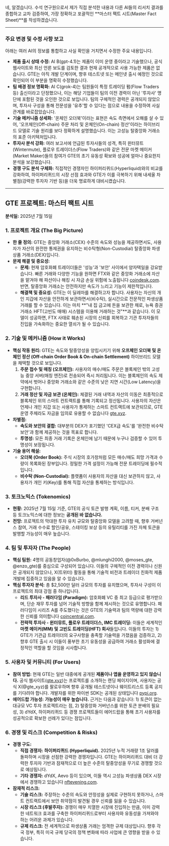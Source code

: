 네, 알겠습니다. 수석 연구원으로서 제가 직접 분석한 내용과 다른 AI들의 리서치 결과를 종합하고 교차 검증하여, 가장 정확하고 포괄적인 **마스터 팩트 시트(Master Fact Sheet)**를 작성하겠습니다.

---

### **주요 변경 및 수정 사항 보고**

아래는 여러 AI의 정보를 통합하고 사실 확인을 거치면서 수정한 주요 내용입니다.

*   **제품 출시 상태 수정:** AI B(gpt-4.1)는 제품이 이미 운영 중이라고 기술했으나, 공식 웹사이트와 최신 언론 보도를 검토한 결과 현재 공개적으로 사용 가능한 제품은 없습니다. GTE는 아직 개발 단계이며, 향후 테스트넷 또는 메인넷 출시 예정인 것으로 확인되어 이 부분을 명확히 수정했습니다.
*   **팀 배경 정보 명확화:** AI C(grok-4)는 팀원들이 특정 트레이딩 펌(Flow Traders 등) 출신이라고 단정했으나, 이는 해당 기업들이 팀의 이전 경력이 아닌 '투자사' 명단에 포함된 것을 오인한 것으로 보입니다. 팀의 구체적인 경력은 공개되지 않았으며, 투자사 구성을 통해 전문성을 '유추'할 수 있다는 점으로 내용을 수정하여 사실관계를 바로잡았습니다.
*   **기술 메커니즘 상세화:** '온체인 오더북'이라는 표현은 속도 측면에서 오해를 살 수 있어, '오프체인(Off-chain) 주문 처리 및 온체인(On-chain) 정산'이라는 하이브리드 모델로 기술 원리를 보다 정확하게 설명했습니다. 이는 고성능 탈중앙화 거래소의 표준 아키텍처입니다.
*   **투자사 분석 강화:** 여러 보고서에 언급된 투자사들의 성격, 특히 윈터뮤트(Wintermute), 플로우 트레이더스(Flow Traders)와 같은 전문 마켓 메이커(Market Maker)들의 참여가 GTE의 초기 유동성 확보와 성공에 얼마나 중요한지 분석을 보강했습니다.
*   **경쟁 구도 분석 구체화:** 직접적인 경쟁자인 하이퍼리퀴드(Hyperliquid)와의 비교를 강화하여, 하이퍼리퀴드의 시장 선점 효과와 GTE가 이를 극복하기 위해 내세울 차별점(강력한 투자자 기반 등)을 더욱 명료하게 대비시켰습니다.

---

## **GTE 프로젝트: 마스터 팩트 시트**

**분석일:** 2025년 7월 15일

### **1. 프로젝트 개요 (The Big Picture)**

*   **한 줄 정의:** GTE는 중앙화 거래소(CEX) 수준의 속도와 성능을 제공하면서도, 사용자가 자산의 완전한 통제권을 유지하는 비수탁형(Non-Custodial) 탈중앙화 파생상품 거래소(DEX)입니다.
*   **문제 해결 및 중요성:**
    *   **문제:** 현재 암호화폐 트레이더들은 '성능'과 '보안' 사이에서 양자택일을 강요받습니다. 빠른 거래와 다양한 기능을 원하면 FTX와 같은 중앙화 거래소에 자산을 맡겨야 해 파산이나 해킹 시 자금 손실 위험에 노출됩니다 [coindesk.com](https://www.coindesk.com/business/2025/06/23/hyperliquid-rival-gte-raises-usd15m-in-series-a-led-by-paradigm). 반면, 탈중앙화 거래소는 안전하지만 속도가 느리고 기능이 제한적입니다.
    *   **해결책 및 중요성:** GTE는 이 딜레마를 해결하고자 합니다. 사용자는 자신의 개인 지갑에 자산을 안전하게 보관하면서(비수탁), 실시간으로 전문적인 파생상품 거래를 할 수 있습니다. 이는 마치 **"내 집 금고에 돈을 보관한 채로, 뉴욕 증권거래소 HFT(고빈도 매매) 시스템을 이용해 거래하는 것"**과 같습니다. 이 모델이 성공하면, FTX 사태로 훼손된 시장의 신뢰를 회복하고 기관 투자자들의 진입을 가속화하는 중요한 열쇠가 될 수 있습니다.

### **2. 기술 및 메커니즘 (How it Works)**

*   **핵심 작동 원리:** GTE는 속도와 탈중앙성을 양립시키기 위해 **오프체인 오더북 및 온체인 정산 (Off-chain Order Book & On-chain Settlement)** 하이브리드 모델을 채택할 것으로 보입니다.
    1.  **주문 접수 및 매칭 (오프체인):** 사용자의 매수/매도 주문은 블록체인 밖의 고성능 중앙 서버(매칭 엔진)로 전송되어 즉시 처리됩니다. 이는 블록체인의 속도 제약에서 벗어나 중앙화 거래소와 같은 수준의 낮은 지연 시간(Low Latency)을 구현합니다.
    2.  **거래 정산 및 자금 보관 (온체인):** 체결된 거래 내역과 자산의 이동은 최종적으로 블록체인 위의 스마트 컨트랙트를 통해 기록되고 정산됩니다. 사용자의 자산은 언제나 개인 지갑 또는 사용자가 통제하는 스마트 컨트랙트에 보관되므로, GTE 운영 주체라도 자금을 임의로 유용할 수 없습니다 [gte.xyz](https://www.gte.xyz/).
*   **차별점:**
    *   **속도와 보안의 결합:** 대부분의 DEX가 포기했던 'CEX급 속도'를 '완전한 비수탁 보안'과 함께 제공하는 것을 목표로 합니다.
    *   **투명성:** 모든 최종 거래 기록은 온체인에 남기 때문에 누구나 검증할 수 있어 투명성이 보장됩니다.
*   **기술 용어 해설:**
    *   **오더북 (Order Book):** 주식 시장의 호가창처럼 모든 매수/매도 희망 가격과 수량이 목록화된 장부입니다. 정밀한 가격 설정이 가능해 전문 트레이딩에 필수적입니다.
    *   **비수탁 (Non-Custodial):** 플랫폼이 사용자의 자산을 대신 보관하지 않고, 사용자가 개인 키(Key)를 통해 직접 자산을 통제하는 방식입니다.

### **3. 토크노믹스 (Tokenomics)**

*   **현황:** 2025년 7월 15일 기준, GTE의 공식 토큰 발행 계획, 이름, 티커, 분배 구조 등 토크노믹스에 대한 정보는 **공개된 바 없습니다.**
*   **전망:** 프로젝트의 막대한 투자 유치 규모와 탈중앙화 모델을 고려할 때, 향후 거버넌스 참여, 거래 수수료 할인/공유, 스테이킹 보상 등의 유틸리티를 가진 자체 토큰을 발행할 가능성이 매우 높습니다.

### **4. 팀 및 투자자 (The People)**

*   **핵심 팀원:** 4명의 공동창업자(@0xBurbo, @mlunghi2000, @moses_gte, @enzo_gte)를 중심으로 구성되어 있습니다. 이들의 구체적인 이전 경력이나 신원은 공개되지 않았으나, X(트위터) 활동을 통해 기술적 비전과 트레이더 친화적 제품 개발에 집중하고 있음을 알 수 있습니다.
*   **핵심 투자자 분석:** 총 $2,500만 달러 규모의 투자를 유치했으며, 투자사 구성이 이 프로젝트의 최대 강점 중 하나입니다.
    *   **리드 투자사 - 패러다임 (Paradigm):** 암호화폐 VC 중 최고 등급으로 평가받으며, 단순 재무 투자를 넘어 기술적 방향을 함께 제시하는 것으로 유명합니다. 패러다임이 시리즈 A를 주도했다는 것은 GTE의 기술력과 팀의 역량에 대한 강력한 신뢰를 의미합니다 [coincentral.com](https://coincentral.com/paradigm-backs-gte-with-15m-to-build-the-fastest-decentralized-exchange/).
    *   **전략적 투자사 - 윈터뮤트, 플로우 트레이더스, IMC 트레이딩:** 이들은 세계적인 **마켓 메이커(MM) 및 고빈도 트레이딩(HFT) 회사**들입니다. 이들의 투자는 1) GTE가 기관급 트레이더의 요구사항을 충족할 기술력을 가졌음을 검증하고, 2) 향후 GTE 출시 시 이들이 풍부한 초기 유동성을 공급하여 거래소 활성화에 결정적인 역할을 할 것임을 시사합니다.

### **5. 사용자 및 커뮤니티 (For Users)**

*   **참여 방법:** 현재 GTE는 일반 대중에게 공개된 **제품이나 앱을 운영하고 있지 않습니다.** 공식 웹사이트([gte.xyz](https://www.gte.xyz/))는 프로젝트를 소개하는 랜딩 페이지이며, 사용자는 공식 X(@gte_xyz)를 팔로우하며 향후 공개될 테스트넷이나 웨이트리스트 등록 공지를 기다려야 합니다. 개발자를 위한 파이썬 SDK는 공개된 상태입니다 [pypi.org](https://pypi.org/project/gte-py/0.1.2/).
*   **에어드랍 가능성:** **가능성이 매우 높습니다.** 근거는 다음과 같습니다: 1) 토큰이 없는 대규모 VC 투자 프로젝트라는 점, 2) 탈중앙화 거버넌스를 위한 토큰 분배의 필요성, 3) dYdX, 하이퍼리퀴드 등 경쟁 프로젝트들이 에어드랍을 통해 초기 사용자를 성공적으로 확보한 선례가 있다는 점입니다.

### **6. 경쟁 및 리스크 (Competition & Risks)**

*   **경쟁 구도:**
    *   **직접 경쟁자:** **하이퍼리퀴드 (Hyperliquid).** 2025년 누적 거래량 1조 달러를 돌파하며 시장을 선점한 강력한 경쟁자입니다. GTE는 하이퍼리퀴드 대비 더 강력한 투자자 기반과 잠재적으로 더 높은 수준의 탈중앙성을 무기로 경쟁할 것으로 예상됩니다.
    *   **기타 경쟁자:** dYdX, Aevo 등이 있으며, 이들 역시 고성능 파생상품 DEX 시장에서 경쟁하고 있습니다 [nftevening.com](https://nftevening.com/hyperliquid-dydx-aevo-gmx/).
*   **잠재적 리스크:**
    *   **기술 리스크:** 주장하는 수준의 속도와 안정성을 실제로 구현하지 못하거나, 스마트 컨트랙트에서 보안 취약점이 발견될 경우 신뢰를 잃을 수 있습니다.
    *   **시장 리스크 (후발주자):** 경쟁이 매우 치열한 시장에 진입하는 만큼, 이미 강력한 네트워크 효과를 구축한 하이퍼리퀴드로부터 사용자와 유동성을 가져와야 하는 어려운 과제가 있습니다.
    *   **규제 리스크:** 전 세계적으로 파생상품 거래는 엄격한 규제 대상입니다. 향후 각국 정부, 특히 미국 규제 당국의 정책 변화에 따라 사업에 큰 영향을 받을 수 있습니다.